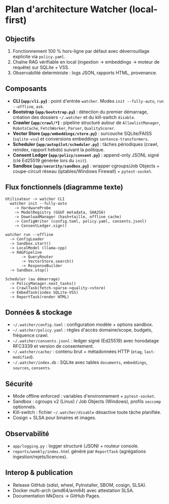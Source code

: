 # Plan d'architecture Watcher (local-first)

## Objectifs

1. Fonctionnement 100 % hors-ligne par défaut avec déverrouillage explicite via `policy.yaml`.
2. Chaîne RAG vérifiable en local (ingestion → embeddings → moteur de requête) sur SQLite + VSS.
3. Observabilité deterministe : logs JSON, rapports HTML, provenance.

## Composants

- **CLI (`app/cli.py`)** : point d'entrée `watcher`. Modes `init --fully-auto`, `run --offline`, `ask`.
- **Bootstrap (`app/bootstrap.py`)** : détection du premier démarrage, création des dossiers `~/.watcher` et du kill-switch `disable`.
- **Crawler (`app/crawl/*`)** : pipeline structuré autour de `AllowlistManager`, `RobotsCache`, `FetchWorker`, `Parser`, `QualityScorer`.
- **Vector Store (`app/embeddings/store.py`)** : surcouche SQLite/FAISS (`sqlite-vss`) et conversions embeddings `sentence-transformers`.
- **Scheduler (`app/autopilot/scheduler.py`)** : tâches périodiques (crawl, reindex, rapport hebdo) suivant la politique.
- **Consent Ledger (`app/policy/consent.py`)** : append-only JSONL signé (clé Ed25519 générée lors du `init`).
- **Sandbox (`app/security/sandbox.py`)** : wrapper cgroups/Job Objects + coupe-circuit réseau (iptables/Windows Firewall) + `pytest-socket`.

## Flux fonctionnels (diagramme texte)

```
Utilisateur -> watcher CLI
  watcher init --fully-auto
    -> HardwareProbe
    -> ModelRegistry (GGUF metadata, SHA256)
    -> DownloadManager (hash+taille, offline cache)
    -> ConfigWriter (config.toml, policy.yaml, consents.jsonl)
    -> ConsentLedger.sign()

watcher run --offline
  -> ConfigLoader
  -> Sandbox.start()
  -> LocalModel (llama-cpp)
  -> RAGPipeline
       -> QueryRouter
       -> VectorStore.search()
       -> ResponseBuilder
  -> Sandbox.stop()

Scheduler (au démarrage)
  -> PolicyManager.next_tasks()
  -> CrawlTask(fetch->parse->quality->store)
  -> EmbedTask(index SQLite-VSS)
  -> ReportTask(render HTML)
```

## Données & stockage

- `~/.watcher/config.toml` : configuration modèle + options sandbox.
- `~/.watcher/policy.yaml` : règles d'accès domaine/scope, budgets, fréquence crawl.
- `~/.watcher/consents.jsonl` : ledger signé (Ed25519) avec horodatage RFC3339 et version de consentement.
- `~/.watcher/cache/` : contenu brut + métadonnées HTTP (`etag`, `last-modified`).
- `~/.watcher/index.db` : SQLite avec tables `documents`, `embeddings`, `sources`, `consents`.

## Sécurité

- Mode offline enforced : variables d'environnement + `pytest-socket`.
- Sandbox : cgroups v2 (Linux) / Job Objects (Windows), profils `seccomp` optionnels.
- Kill-switch : fichier `~/.watcher/disable` désactive toute tâche planifiée.
- Cosign + SLSA pour binaires et images.

## Observabilité

- `app/logging.py` : logger structuré (JSON) + routeur console.
- `reports/weekly/index.html` généré par `ReportTask` (agrégations ingestion/rejets/licences).

## Interop & publication

- Release GitHub (sdist, wheel, PyInstaller, SBOM, cosign, SLSA).
- Docker multi-arch (amd64/arm64) avec attestation SLSA.
- Documentation MkDocs → GitHub Pages.
